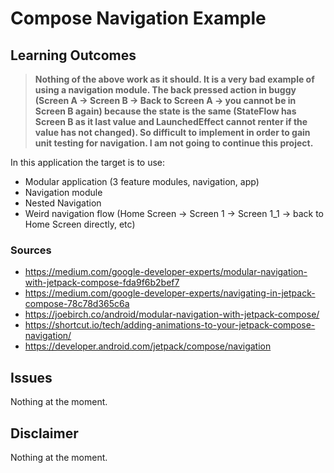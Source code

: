 # Compose Navigation Example

## Learning Outcomes
> **Nothing of the above work as it should. It is a very bad example of using a navigation module. The back pressed action in buggy (Screen A -> Screen B -> Back to Screen A -> you cannot be in Screen B again) because the state is the same (StateFlow has Screen B as it last value and LaunchedEffect cannot renter if the value has not changed). So difficult to implement in order to gain unit testing for navigation. I am not going to continue this project.**

In this application the target is to use:
- Modular application (3 feature modules, navigation, app)
- Navigation module
- Nested Navigation
- Weird navigation flow (Home Screen -> Screen 1 -> Screen 1_1 -> back to Home Screen directly, etc)

### Sources
- https://medium.com/google-developer-experts/modular-navigation-with-jetpack-compose-fda9f6b2bef7
- https://medium.com/google-developer-experts/navigating-in-jetpack-compose-78c78d365c6a
- https://joebirch.co/android/modular-navigation-with-jetpack-compose/
- https://shortcut.io/tech/adding-animations-to-your-jetpack-compose-navigation/
- https://developer.android.com/jetpack/compose/navigation

## Issues
Nothing at the moment.

## Disclaimer
Nothing at the moment.
